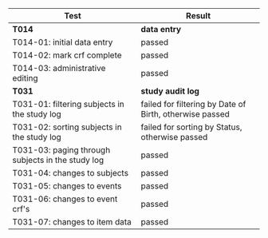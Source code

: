 | Test | Result |
| ---- | ------ |
| **T014** | **data entry** |
|	T014-01: initial data entry	| passed |
| T014-02: mark crf complete	| passed |
| T014-03: administrative editing	| passed |
| **T031** | **study audit log** |
| T031-01: filtering subjects in the study log |	failed for filtering by Date of Birth, otherwise passed |
| T031-02: sorting subjects in the study log | failed for sorting by Status, otherwise passed |
| T031-03: paging through subjects in the study log	| passed |
| T031-04: changes to subjects	| passed |
| T031-05: changes to events	| passed |
| T031-06: changes to event crf's	| passed |
| T031-07: changes to item data	| passed |

